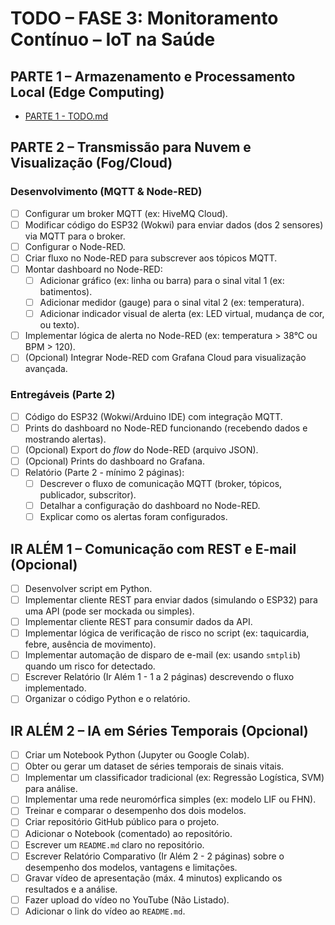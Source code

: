# TODO – FASE 3: Monitoramento Contínuo – IoT na Saúde

## PARTE 1 – Armazenamento e Processamento Local (Edge Computing)

- [PARTE 1 - TODO.md](./part1/TODO.md)

## PARTE 2 – Transmissão para Nuvem e Visualização (Fog/Cloud)

### Desenvolvimento (MQTT & Node-RED)

- [ ] Configurar um broker MQTT (ex: HiveMQ Cloud).
- [ ] Modificar código do ESP32 (Wokwi) para enviar dados (dos 2 sensores) via MQTT para o broker.
- [ ] Configurar o Node-RED.
- [ ] Criar fluxo no Node-RED para subscrever aos tópicos MQTT.
- [ ] Montar dashboard no Node-RED:
    - [ ] Adicionar gráfico (ex: linha ou barra) para o sinal vital 1 (ex: batimentos).
    - [ ] Adicionar medidor (gauge) para o sinal vital 2 (ex: temperatura).
    - [ ] Adicionar indicador visual de alerta (ex: LED virtual, mudança de cor, ou texto).
- [ ] Implementar lógica de alerta no Node-RED (ex: temperatura > 38°C ou BPM > 120).
- [ ] (Opcional) Integrar Node-RED com Grafana Cloud para visualização avançada.

### Entregáveis (Parte 2)

- [ ] Código do ESP32 (Wokwi/Arduino IDE) com integração MQTT.
- [ ] Prints do dashboard no Node-RED funcionando (recebendo dados e mostrando alertas).
- [ ] (Opcional) Export do *flow* do Node-RED (arquivo JSON).
- [ ] (Opcional) Prints do dashboard no Grafana.
- [ ] Relatório (Parte 2 - mínimo 2 páginas):
    - [ ] Descrever o fluxo de comunicação MQTT (broker, tópicos, publicador, subscritor).
    - [ ] Detalhar a configuração do dashboard no Node-RED.
    - [ ] Explicar como os alertas foram configurados.

## IR ALÉM 1 – Comunicação com REST e E-mail (Opcional)

- [ ] Desenvolver script em Python.
- [ ] Implementar cliente REST para enviar dados (simulando o ESP32) para uma API (pode ser mockada ou simples).
- [ ] Implementar cliente REST para consumir dados da API.
- [ ] Implementar lógica de verificação de risco no script (ex: taquicardia, febre, ausência de movimento).
- [ ] Implementar automação de disparo de e-mail (ex: usando `smtplib`) quando um risco for detectado.
- [ ] Escrever Relatório (Ir Além 1 - 1 a 2 páginas) descrevendo o fluxo implementado.
- [ ] Organizar o código Python e o relatório.

## IR ALÉM 2 – IA em Séries Temporais (Opcional)

- [ ] Criar um Notebook Python (Jupyter ou Google Colab).
- [ ] Obter ou gerar um dataset de séries temporais de sinais vitais.
- [ ] Implementar um classificador tradicional (ex: Regressão Logística, SVM) para análise.
- [ ] Implementar uma rede neuromórfica simples (ex: modelo LIF ou FHN).
- [ ] Treinar e comparar o desempenho dos dois modelos.
- [ ] Criar repositório GitHub público para o projeto.
- [ ] Adicionar o Notebook (comentado) ao repositório.
- [ ] Escrever um `README.md` claro no repositório.
- [ ] Escrever Relatório Comparativo (Ir Além 2 - 2 páginas) sobre o desempenho dos modelos, vantagens e limitações.
- [ ] Gravar vídeo de apresentação (máx. 4 minutos) explicando os resultados e a análise.
- [ ] Fazer upload do vídeo no YouTube (Não Listado).
- [ ] Adicionar o link do vídeo ao `README.md`.
